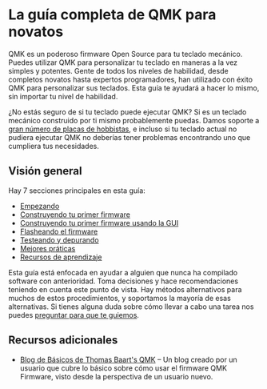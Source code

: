 # La guía completa de QMK para novatos

QMK es un poderoso firmware Open Source para tu teclado mecánico. Puedes utilizar QMK para personalizar tu teclado en maneras a la vez simples y potentes. Gente de todos los niveles de habilidad, desde completos novatos hasta expertos programadores, han utilizado con éxito QMK para personalizar sus teclados. Esta guía te ayudará a hacer lo mismo, sin importar tu nivel de habilidad.

¿No estás seguro de si tu teclado puede ejecutar QMK? Si es un teclado mecánico construido por ti mismo probablemente puedas. Damos soporte a [gran número de placas de hobbistas](https://qmk.fm/keyboards/), e incluso si tu teclado actual no pudiera ejecutar QMK no deberías tener problemas encontrando uno que cumpliera tus necesidades.

## Visión general

Hay 7 secciones principales en esta guía:

* [Empezando](tutorial_getting_started.md)
* [Construyendo tu primer firmware](tutorial_building_firmware.md)
* [Construyendo tu primer firmware usando la GUI](tutorial_building_firmware_configurator.md)
* [Flasheando el firmware](tutorial_flashing.md)
* [Testeando y depurando](tutorial_testing_debugging.md)
* [Mejores práticas](tutorial_best_practices.md)
* [Recursos de aprendizaje](tutorial_learn_more_resources.md)

Esta guía está enfocada en ayudar a alguien que nunca ha compilado software con anterioridad. Toma decisiones y hace recomendaciones teniendo en cuenta este punto de vista. Hay métodos alternativos para muchos de estos procedimientos, y soportamos la mayoría de esas alternativas. Si tienes alguna duda sobre cómo llevar a cabo una tarea nos puedes [preguntar para que te guiemos](getting_started_getting_help.md).

## Recursos adicionales

* [Blog de Básicos de Thomas Baart's QMK](https://thomasbaart.nl/category/mechanical-keyboards/firmware/qmk/qmk-basics/) – Un blog creado por un usuario que cubre lo básico sobre cómo usar el firmware QMK Firmware, visto desde la perspectiva de un usuario nuevo.
